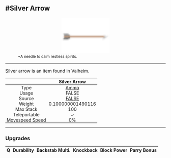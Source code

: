 <meta property="og:title" content="Silver Arrow - MoreValheim" /><meta property="og:type" content="website" /><meta property="og:image" content="/assets/silver_arrow.png" /><meta property="og:description" content="Silver Arrow is an item found in Valheim." /><meta name="theme-color" content="#546D78"><meta name="twitter:card" content="summary_large_image">
#Silver Arrow
-------------
<style>img {width:20px;}.tb {width:150px;display: block;margin-left: auto;margin-right: auto;}</style>

<style>.md-typeset table:not([class]) th:not([align]) {min-width:unset!important;}</style>
<style>td{padding:0em 0.3em!important;text-align:center!important;border-left:.05rem solid var(--md-default-fg-color--lightest)}</style>

<style>th{padding:0.1em 0.3em!important;text-align:center!important;font-weight:bold}</style>

<style>pre{text-align:right!important}</style>
<style>table tr td:first-child {border-left: 0;};</style>

<figure><img src="/assets/silver_arrow.png" class="tb" /><figcaption><small>~A needle to calm restless spirits.</small></figcaption></figure>

-------------

Silver arrow is an item found in Valheim.

|        | Silver Arrow              |
| ----------- | ------------------------------------ |
| Type | [Ammo](../../types/ammo)
| Usage | FALSE<br>
| Source | [FALSE](../../items/false)
| Weight | 0.100000001490116 |
| Max Stack | 100 |
| Teleportable | ✓
| Movespeed Speed | 0%


-------------

### Upgrades
| Q | Durability | Backstab Multi. | Knockback | Block Power | Parry Bonus
| - | - | - | - | - | - 
